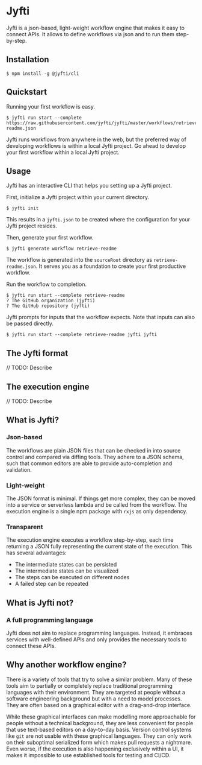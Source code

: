 # Jyfti

Jyfti is a json-based, light-weight workflow engine that makes it easy to connect APIs.
It allows to define workflows via json and to run them step-by-step.

## Installation

```
$ npm install -g @jyfti/cli
```

## Quickstart

Running your first workflow is easy.

```
$ jyfti run start --complete https://raw.githubusercontent.com/jyfti/jyfti/master/workflows/retrieve-readme.json
```

Jyfti runs workflows from anywhere in the web, but the preferred way of developing workflows is within a local Jyfti project.
Go ahead to develop your first workflow within a local Jyfti project.

## Usage

Jyfti has an interactive CLI that helps you setting up a Jyfti project.

First, initialize a Jyfti project within your current directory.

```
$ jyfti init
```

This results in a `jyfti.json` to be created where the configuration for your Jyfti project resides.

Then, generate your first workflow.

```
$ jyfti generate workflow retrieve-readme
```

The workflow is generated into the `sourceRoot` directory as `retrieve-readme.json`.
It serves you as a foundation to create your first productive workflow.

Run the workflow to completion.

```
$ jyfti run start --complete retrieve-readme
? The GitHub organization (jyfti)
? The GitHub repository (jyfti)
```

Jyfti prompts for inputs that the workflow expects.
Note that inputs can also be passed directly.

```
$ jyfti run start --complete retrieve-readme jyfti jyfti
```

## The Jyfti format

// TODO: Describe

## The execution engine

// TODO: Describe

## What is Jyfti?

### Json-based

The workflows are plain JSON files that can be checked in into source control and compared via diffing tools.
They adhere to a JSON schema, such that common editors are able to provide auto-completion and validation.

### Light-weight

The JSON format is minimal. If things get more complex, they can be moved into a service or serverless lambda and be called from the workflow.
The execution engine is a single npm package with `rxjs` as only dependency.

### Transparent

The execution engine executes a workflow step-by-step, each time returning a JSON fully representing the current state of the execution.
This has several advantages:

- The intermediate states can be persisted
- The intermediate states can be visualized
- The steps can be executed on different nodes
- A failed step can be repeated

## What is Jyfti not?

### A full programming language

Jyfti does not aim to replace programming languages.
Instead, it embraces services with well-defined APIs and only provides the necessary tools to connect these APIs.

## Why another workflow engine?

There is a variety of tools that try to solve a similar problem.
Many of these tools aim to partially or completely replace traditional programming languages with their environment.
They are targeted at people without a software engineering background but with a need to model processes.
They are often based on a graphical editor with a drag-and-drop interface.

While these graphical interfaces can make modelling more approachable for people without a technical background, they are less convenient for people that use text-based editors on a day-to-day basis.
Version control systems like `git` are not usable with these graphical languages.
They can only work on their suboptimal serialized form which makes pull requests a nightmare.
Even worse, if the execution is also happening exclusively within a UI, it makes it impossible to use established tools for testing and CI/CD.
